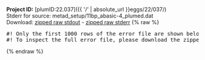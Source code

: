**Project ID:** [plumID:22.037]({{ '/' | absolute_url }}eggs/22/037/)  
Stderr for source:  metad_setup/11bp_abasic-4_plumed.dat   
Download: [zipped raw stdout](11bp_abasic-4_plumed.dat.plumed.stdout.txt.zip) - [zipped raw stderr](11bp_abasic-4_plumed.dat.plumed.stderr.txt.zip) 
{% raw %}
<pre>
#! Only the first 1000 rows of the error file are shown below
#! To inspect the full error file, please download the zipped raw stderr file above
</pre>
{% endraw %}
